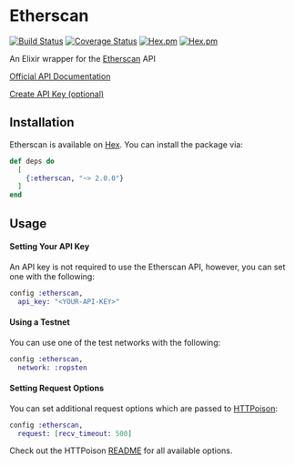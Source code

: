 # Etherscan

[![Build Status](https://travis-ci.org/l1h3r/etherscan.svg?branch=master)](https://travis-ci.org/l1h3r/etherscan)
[![Coverage Status](https://coveralls.io/repos/github/l1h3r/etherscan/badge.svg?branch=master)](https://coveralls.io/github/l1h3r/etherscan?branch=master)
[![Hex.pm](https://img.shields.io/hexpm/v/etherscan.svg?style=flat-square)](https://hex.pm/packages/etherscan)
[![Hex.pm](https://img.shields.io/hexpm/dt/etherscan.svg?style=flat-square)](https://hex.pm/packages/etherscan)

An Elixir wrapper for the [Etherscan](https://etherscan.io/) API

[Official API Documentation](https://etherscan.io/apis)

[Create API Key (optional)](https://etherscan.io/myapikey)

## Installation

Etherscan is available on [Hex](https://hex.pm/). You can install the package via:

```elixir
def deps do
  [
    {:etherscan, "~> 2.0.0"}
  ]
end
```

## Usage

#### Setting Your API Key

An API key is not required to use the Etherscan API, however, you can set one with the following:

```elixir
config :etherscan,
  api_key: "<YOUR-API-KEY>"
```

#### Using a Testnet

You can use one of the test networks with the following:
```elixir
config :etherscan,
  network: :ropsten
```

#### Setting Request Options

You can set additional request options which are passed to [HTTPoison]:

```elixir
config :etherscan,
  request: [recv_timeout: 500]
```

Check out the HTTPoison [README](https://github.com/edgurgel/httpoison#options) for all available options.

[HTTPoison]: https://github.com/edgurgel/httpoison
